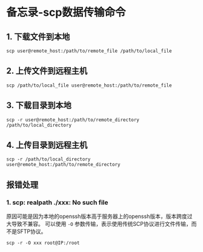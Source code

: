 # 备忘录-scp数据传输命令

## 1. 下载文件到本地

```
scp user@remote_host:/path/to/remote_file /path/to/local_file
```

## 2. 上传文件到远程主机

```
scp /path/to/local_file user@remote_host:/path/to/remote_file
```

## 3. 下载目录到本地

```
scp -r user@remote_host:/path/to/remote_directory /path/to/local_directory
```

## 4. 上传目录到远程主机

```
scp -r /path/to/local_directory user@remote_host:/path/to/remote_directory
```

## 报错处理
### 1. scp: realpath ./xxx: No such file
原因可能是因为本地的openssh版本高于服务器上的openssh版本，版本跨度过大导致不兼容。
可以使用 `-O` 参数传输，表示使用传统SCP协议进行文件传输，而不是SFTP协议。
```
scp -r -O xxx root@IP:/root
```